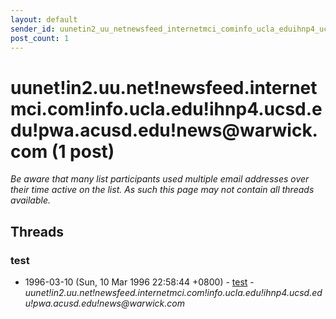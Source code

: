 ```yaml
---
layout: default
sender_id: uunetin2_uu_netnewsfeed_internetmci_cominfo_ucla_eduihnp4_ucsd_edupwa_acusd_edunews_at_warwick_com
post_count: 1
---
```


# uunet!in2.uu.net!newsfeed.internetmci.com!info.ucla.edu!ihnp4.ucsd.edu!pwa.acusd.edu!news<span>@</span>warwick.com (1 post)

_Be aware that many list participants used multiple email addresses over their time active on the list. As such this page may not contain all threads available._

## Threads

### test
+ 1996-03-10 (Sun, 10 Mar 1996 22:58:44 +0800) - [test](/archive/1996/03/3205a3471ac08c1e7e5241a088998e5a2f26b188f0014f385063397a3970a228) - _uunet!in2.uu.net!newsfeed.internetmci.com!info.ucla.edu!ihnp4.ucsd.edu!pwa.acusd.edu!news@warwick.com_

